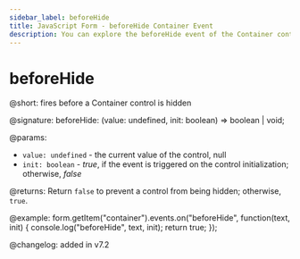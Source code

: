 ```yaml
---
sidebar_label: beforeHide
title: JavaScript Form - beforeHide Container Event 
description: You can explore the beforeHide event of the Container control of Form in the documentation of the DHTMLX JavaScript UI library. Browse developer guides and API reference, try out code examples and live demos, and download a free 30-day evaluation version of DHTMLX Suite 7.
---
```


# beforeHide

@short: fires before a Container control is hidden

@signature: beforeHide: (value: undefined, init: boolean) => boolean | void;

@params:
- `value: undefined` - the current value of the control, null
- `init: boolean` - *true*, if the event is triggered on the control initialization; otherwise, *false*

@returns:
Return `false` to prevent a control from being hidden; otherwise, `true`.

@example:
form.getItem("container").events.on("beforeHide", function(text, init) {
    console.log("beforeHide", text, init);
    return true;
});

@changelog: added in v7.2
